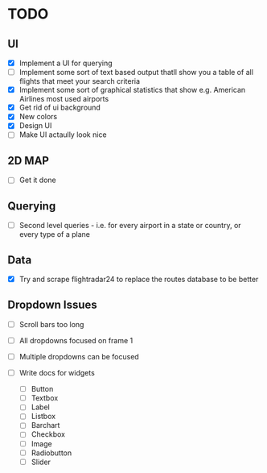 # TODO

## UI

- [X] Implement a UI for querying
- [ ] Implement some sort of text based output thatll show you a table of all flights that meet your search criteria
- [X] Implement some sort of graphical statistics that show e.g. American Airlines most used airports
- [X] Get rid of ui background
- [X] New colors
- [X] Design UI
- [ ] Make UI actaully look nice

## 2D MAP

- [ ] Get it done

## Querying

- [ ] Second level queries - i.e. for every airport in a state or country, or every type of a plane

## Data

- [X] Try and scrape flightradar24 to replace the routes database to be better

## Dropdown Issues

- [ ] Scroll bars too long
- [ ] All dropdowns focused on frame 1
- [ ] Multiple dropdowns can be focused
 
- [ ] Write docs for widgets
    - [ ] Button
    - [ ] Textbox
    - [ ] Label
    - [ ] Listbox
    - [ ] Barchart
    - [ ] Checkbox
    - [ ] Image
    - [ ] Radiobutton
    - [ ] Slider
